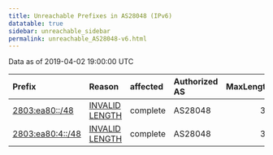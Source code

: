 ```yaml
---
title: Unreachable Prefixes in AS28048 (IPv6)
datatable: true
sidebar: unreachable_sidebar
permalink: unreachable_AS28048-v6.html
---
```


Data as of 2019-04-02 19:00:00 UTC


<div class="datatable-begin"></div>

| Prefix                                                     | Reason                                                                                                     | affected   | Authorized AS   |   MaxLength | Anchor                                         |   unreachable /48s |
|:-----------------------------------------------------------|:-----------------------------------------------------------------------------------------------------------|:-----------|:----------------|------------:|:-----------------------------------------------|-------------------:|
| [2803:ea80::/48](https://stat.ripe.net/2803:ea80::/48)     | [INVALID LENGTH](https://rpki-validator.ripe.net/announcement-preview?asn=AS28048&prefix=2803:ea80::/48)   | complete   | AS28048         |          32 | [LACNIC](unreachable_LACNIC_RPKI_Root-v6.html) |                  1 |
| [2803:ea80:4::/48](https://stat.ripe.net/2803:ea80:4::/48) | [INVALID LENGTH](https://rpki-validator.ripe.net/announcement-preview?asn=AS28048&prefix=2803:ea80:4::/48) | complete   | AS28048         |          32 | [LACNIC](unreachable_LACNIC_RPKI_Root-v6.html) |                  1 |

<div class="datatable-end"></div>